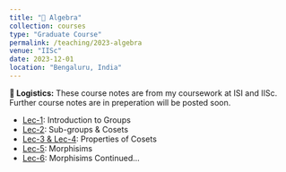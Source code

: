 ```yaml
---
title: "📔 Algebra"
collection: courses
type: "Graduate Course"
permalink: /teaching/2023-algebra
venue: "IISc"
date: 2023-12-01
location: "Bengaluru, India"
---
```


**📌 Logistics:** These course notes are from my coursework at ISI and IISc. Further course notes are in preperation will be posted soon.

- [Lec-1](https://drive.google.com/drive/folders/1bCKa1FQ7BbT2HYSs_fwvSvWv832ToKhz): Introduction to Groups
- [Lec-2](https://drive.google.com/drive/folders/1bCKa1FQ7BbT2HYSs_fwvSvWv832ToKhz): Sub-groups & Cosets
- [Lec-3 & Lec-4](https://drive.google.com/drive/folders/1bCKa1FQ7BbT2HYSs_fwvSvWv832ToKhz): Properties of Cosets
- [Lec-5](https://drive.google.com/drive/folders/1bCKa1FQ7BbT2HYSs_fwvSvWv832ToKhz): Morphisims
- [Lec-6](https://drive.google.com/drive/folders/1bCKa1FQ7BbT2HYSs_fwvSvWv832ToKhz): Morphisims Continued...
